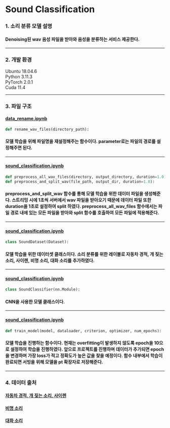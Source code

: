 # Sound Classification
### 1. 소리 분류 모델 설명
#### Denoising된 wav 음성 파일을 받아와 음성을 분류하는 서비스 제공한다.
---
### 2. 개발 환경
Ubuntu 18.04.6  
Python 3.11.3  
PyTorch 2.0.1  
Cuda 11.4

---
### 3. 파일 구조
#### [data_rename.ipynb](https://github.com/KOBOT-BOARD12/seeyoursound-model-serving/blob/sound-classification/sound_classification/data_rename.ipynb)
 ```python
def rename_wav_files(directory_path):
 ```
#### 모델 학습을 위해 파일명을 재설정해주는 함수이다. parameter로는 파일의 경로를 설정해주면 된다.
---
#### [sound_classification.ipynb](https://github.com/KOBOT-BOARD12/seeyoursound-model-serving/blob/sound-classification/sound_classification/sound_classification.ipynb)
#### 
 ```python
def preprocess_all_wav_files(directory, output_directory, duration=1.0):
def preprocess_and_split_wav(file_path, output_dir, duration=1.0):
 ```
#### preprocess_and_split_wav 함수를 통해 모델 학습을 위한 데이터 파일을 생성해준다. 스트리밍 시에 1초씩 서버에서 wav 파일을 받아오기 때문에 데이터 파일 또한 duration을 1초로 설정하여 split 하였다. preprocess_all_wav_files 함수에서는 파일 경로 내에 있는 모든 파일을 받아와 split 함수를 호출하여 모든 파일에 적용해준다.
---
#### [sound_classification.ipynb](https://github.com/KOBOT-BOARD12/seeyoursound-model-serving/blob/sound-classification/sound_classification/sound_classification.ipynb)
#### 
 ```python
class SoundDataset(Dataset):
 ```
#### 모델 학습을 위한 데이터셋 클래스이다. 소리 분류를 위한 레이블로 자동차 경적, 개 짖는 소리, 사이렌, 비명 소리, 대화 소리를 추가하였다.
---
#### [sound_classification.ipynb](https://github.com/KOBOT-BOARD12/seeyoursound-model-serving/blob/sound-classification/sound_classification/sound_classification.ipynb)
#### 
 ```python
class SoundClassifier(nn.Module):
 ```
#### CNN을 사용한 모델 클래스이다.
---
#### [sound_classification.ipynb](https://github.com/KOBOT-BOARD12/seeyoursound-model-serving/blob/sound-classification/sound_classification/sound_classification.ipynb)
#### 
 ```python
def train_model(model, dataloader, criterion, optimizer, num_epochs):
 ```
#### 모델 학습을 진행하는 함수이다. 현재는 overfitting이 발생하지 않도록 epoch을 10으로 설정하여 학습을 진행하였다. 앞으로 프로젝트를 진행하며 데이터가 추가되면 epoch을 변경하며 가장 loss가 적고 정확도가 높은 값을 찾을 예정이다. 함수 내부에서 학습이 완료되면 서빙을 위해 모델을 pt 확장자로 저장해준다.
---
### 4. 데이터 출처
#### [자동차 경적, 개 짖는 소리, 사이렌](https://www.aihub.or.kr/aihubdata/data/view.do?currMenu=115&topMenu=100&aihubDataSe=realm&dataSetSn=585)

#### [비명 소리](https://zenodo.org/record/4844825#.YNv3h-gzZPY)

#### [대화 소리](https://www.aihub.or.kr/aihubdata/data/view.do?currMenu=115&topMenu=100&aihubDataSe=realm&dataSetSn=568)
